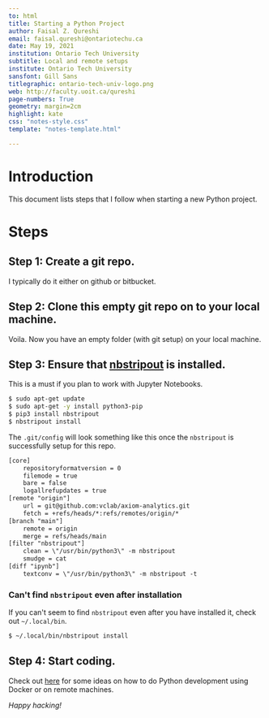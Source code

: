 ```yaml
---
to: html
title: Starting a Python Project 
author: Faisal Z. Qureshi   
email: faisal.qureshi@ontariotechu.ca
date: May 19, 2021
institution: Ontario Tech University
subtitle: Local and remote setups
institute: Ontario Tech University
sansfont: Gill Sans
titlegraphic: ontario-tech-univ-logo.png
web: http://faculty.uoit.ca/qureshi
page-numbers: True
geometry: margin=2cm
highlight: kate
css: "notes-style.css"
template: "notes-template.html"

---
```

# Introduction

This document lists steps that I follow when starting a new Python project.

# Steps

## Step 1: Create a git repo.  

I typically do it either on github or bitbucket.

## Step 2: Clone this empty git repo on to your local machine.

Voila.  Now you have an empty folder (with git setup) on your local machine.

## Step 3: Ensure that [nbstripout](https://pypi.org/project/nbstripout/) is installed.

This is a must if you plan to work with Jupyter Notebooks.  

~~~bash
$ sudo apt-get update
$ sudo apt-get -y install python3-pip
$ pip3 install nbstripout
$ nbstripout install
~~~

The `.git/config` will look something like this once the `nbstripout` is successfully setup for this repo.

~~~txt
[core]
	repositoryformatversion = 0
	filemode = true
	bare = false
	logallrefupdates = true
[remote "origin"]
	url = git@github.com:vclab/axiom-analytics.git
	fetch = +refs/heads/*:refs/remotes/origin/*
[branch "main"]
	remote = origin
	merge = refs/heads/main
[filter "nbstripout"]
	clean = \"/usr/bin/python3\" -m nbstripout
	smudge = cat
[diff "ipynb"]
	textconv = \"/usr/bin/python3\" -m nbstripout -t
~~~

### Can't find `nbstripout` even after installation

If you can't seem to find `nbstripout` even after you have installed it, check out `~/.local/bin`.

~~~bash
$ ~/.local/bin/nbstripout install
~~~

## Step 4: Start coding.

Check out [here](python-dev.html) for some ideas on how to do Python development using Docker or on remote machines.


*Happy hacking!*
